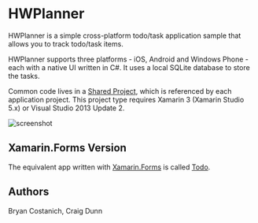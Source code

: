 HWPlanner
=====

HWPlanner is a simple cross-platform todo/task application sample that allows
you to track todo/task items.

HWPlanner supports three platforms - iOS, Android and Windows Phone - each with a native UI written in C#. It uses a local SQLite database to store the tasks.

Common code lives in a [Shared Project](http://developer.xamarin.com/guides/cross-platform/application_fundamentals/shared_projects/), which is referenced by each application project. This project type requires Xamarin 3 (Xamarin Studio 5.x) or Visual Studio 2013 Update 2.

![screenshot](https://github.com/xamarin/mobile-samples/raw/master/HWPlanner/Screenshots/all-small.png "iOS, Android and Windows Phone")


Xamarin.Forms Version
---------------------
The equivalent app written with [Xamarin.Forms](http://xamarin.com/forms) is called [Todo](https://github.com/xamarin/xamarin-forms-samples/tree/master/Todo).

Authors
-------

Bryan Costanich, Craig Dunn
